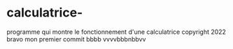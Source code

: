 # calculatrice-

programme qui montre le fonctionnement d'une calculatrice
copyright 2022
bravo mon premier commit
bbbb vvvvbbbnbbvv
